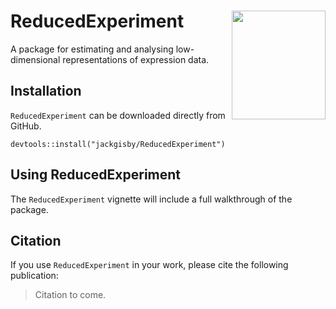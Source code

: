 # ReducedExperiment <img src="inst/ReducedExperiment_hex.png" align="right" height="174" width="150" />

A package for estimating and analysing low-dimensional representations of expression data.

## Installation
`ReducedExperiment` can be downloaded directly from GitHub.
```
devtools::install("jackgisby/ReducedExperiment")
```

## Using ReducedExperiment
The `ReducedExperiment` vignette will include a full walkthrough of the package.

## Citation
If you use `ReducedExperiment` in your work, please cite the following publication:

> Citation to come.
